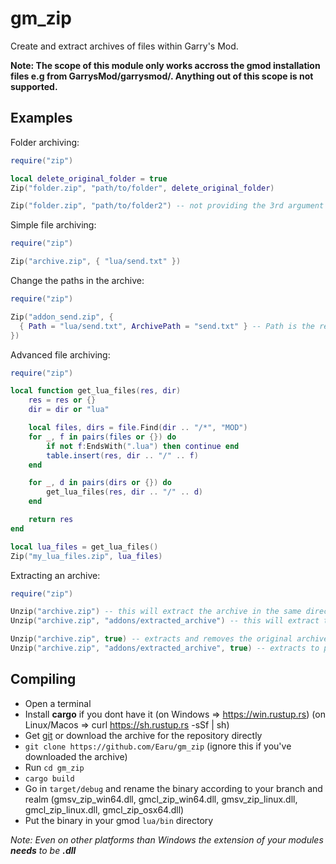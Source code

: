 # gm_zip
Create and extract archives of files within Garry's Mod.

**Note: The scope of this module only works accross the gmod installation files e.g from GarrysMod/garrysmod/. Anything out of this scope is not supported.**

## Examples
Folder archiving:
```lua
require("zip")

local delete_original_folder = true
Zip("folder.zip", "path/to/folder", delete_original_folder)

Zip("folder.zip", "path/to/folder2") -- not providing the 3rd argument (or setting it to false) will keep the original folder
```

Simple file archiving:
```lua
require("zip")

Zip("archive.zip", { "lua/send.txt" })
```

Change the paths in the archive:
```lua
require("zip")

Zip("addon_send.zip", {
  { Path = "lua/send.txt", ArchivePath = "send.txt" } -- Path is the real path to the file, ArchivePath is the path used within the archive
})
```

Advanced file archiving:
```lua
require("zip")

local function get_lua_files(res, dir)
    res = res or {}
    dir = dir or "lua"

    local files, dirs = file.Find(dir .. "/*", "MOD")
    for _, f in pairs(files or {}) do
        if not f:EndsWith(".lua") then continue end
        table.insert(res, dir .. "/" .. f)
    end

    for _, d in pairs(dirs or {}) do
        get_lua_files(res, dir .. "/" .. d)
    end

    return res
end

local lua_files = get_lua_files()
Zip("my_lua_files.zip", lua_files)
```

Extracting an archive:
```lua
require("zip")

Unzip("archive.zip") -- this will extract the archive in the same directory
Unzip("archive.zip", "addons/extracted_archive") -- this will extract the archive in GarrysMod/garrysmod/addon/extracted_archive

Unzip("archive.zip", true) -- extracts and removes the original archive file
Unzip("archive.zip", "addons/extracted_archive", true) -- extracts to passed path and removes the original archive file
```

## Compiling
- Open a terminal
- Install **cargo** if you dont have it (on Windows => https://win.rustup.rs) (on Linux/Macos => curl https://sh.rustup.rs -sSf | sh)
- Get [git](https://git-scm.com/downloads) or download the archive for the repository directly
- `git clone https://github.com/Earu/gm_zip` (ignore this if you've downloaded the archive)
- Run `cd gm_zip`
- `cargo build`
- Go in `target/debug` and rename the binary according to your branch and realm (gmsv_zip_win64.dll, gmcl_zip_win64.dll, gmsv_zip_linux.dll, gmcl_zip_linux.dll, gmcl_zip_osx64.dll)
- Put the binary in your gmod `lua/bin` directory

*Note: Even on other platforms than Windows the extension of your modules **needs** to be **.dll***
